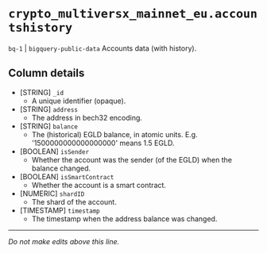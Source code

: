 # `crypto_multiversx_mainnet_eu.accountshistory`
`bq-1` | `bigquery-public-data`
Accounts data (with history).

## Column details
* [STRING]    `_id`
  - A unique identifier (opaque).
* [STRING]    `address`
  - The address in bech32 encoding.
* [STRING]    `balance`
  - The (historical) EGLD balance, in atomic units. E.g. '1500000000000000000' means 1.5 EGLD.
* [BOOLEAN]   `isSender`
  - Whether the account was the sender (of the EGLD) when the balance changed.
* [BOOLEAN]   `isSmartContract`
  - Whether the account is a smart contract.
* [NUMERIC]   `shardID`
  - The shard of the account.
* [TIMESTAMP] `timestamp`
  - The timestamp when the address balance was changed.

-------------------------------------------------------------------------------
*Do not make edits above this line.*
